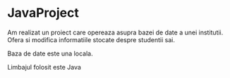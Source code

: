 # JavaProject

Am realizat un proiect care opereaza asupra bazei de date a unei institutii. Ofera si modifica informatiile stocate despre studentii sai.

Baza de date este una locala.

Limbajul folosit este Java
